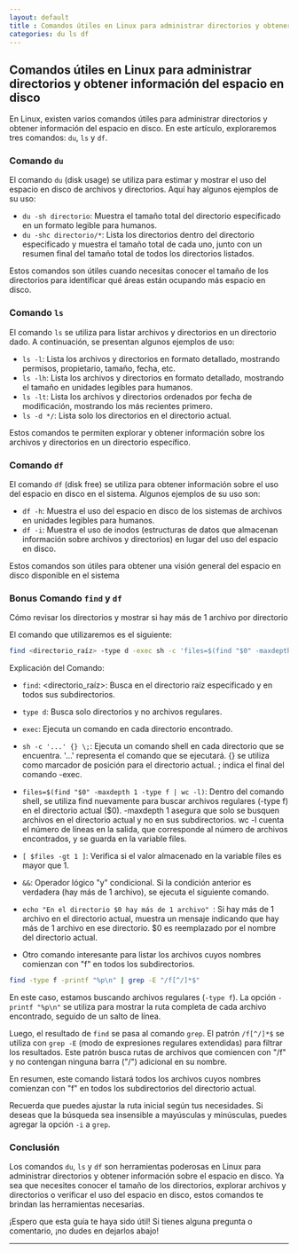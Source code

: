 ```yaml
---
layout: default
title : Comandos útiles en Linux para administrar directorios y obtener información del espacio en disco
categories: du ls df
---
```


## Comandos útiles en Linux para administrar directorios y obtener información del espacio en disco

En Linux, existen varios comandos útiles para administrar directorios y obtener información del espacio en disco. En este artículo, exploraremos tres comandos: `du`, `ls` y `df`.

### Comando `du`

El comando `du` (disk usage) se utiliza para estimar y mostrar el uso del espacio en disco de archivos y directorios. Aquí hay algunos ejemplos de su uso:

- `du -sh directorio`: Muestra el tamaño total del directorio especificado en un formato legible para humanos.
- `du -shc directorio/*`: Lista los directorios dentro del directorio especificado y muestra el tamaño total de cada uno, junto con un resumen final del tamaño total de todos los directorios listados.

Estos comandos son útiles cuando necesitas conocer el tamaño de los directorios para identificar qué áreas están ocupando más espacio en disco.

### Comando `ls`

El comando `ls` se utiliza para listar archivos y directorios en un directorio dado. A continuación, se presentan algunos ejemplos de uso:

- `ls -l`: Lista los archivos y directorios en formato detallado, mostrando permisos, propietario, tamaño, fecha, etc.
- `ls -lh`: Lista los archivos y directorios en formato detallado, mostrando el tamaño en unidades legibles para humanos.
- `ls -lt`: Lista los archivos y directorios ordenados por fecha de modificación, mostrando los más recientes primero.
- `ls -d */`: Lista solo los directorios en el directorio actual.

Estos comandos te permiten explorar y obtener información sobre los archivos y directorios en un directorio específico.

### Comando `df`

El comando `df` (disk free) se utiliza para obtener información sobre el uso del espacio en disco en el sistema. Algunos ejemplos de su uso son:

- `df -h`: Muestra el uso del espacio en disco de los sistemas de archivos en unidades legibles para humanos.
- `df -i`: Muestra el uso de inodos (estructuras de datos que almacenan información sobre archivos y directorios) en lugar del uso del espacio en disco.

Estos comandos son útiles para obtener una visión general del espacio en disco disponible en el sistema

### Bonus Comando `find` y `df`

Cómo revisar los directorios y mostrar si hay más de 1 archivo por directorio

El comando que utilizaremos es el siguiente:

```bash
find <directorio_raíz> -type d -exec sh -c 'files=$(find "$0" -maxdepth 1 -type f | wc -l); [ $files -gt 1 ] && echo "En el directorio $0 hay más de 1 archivo"' {} \;
```
Explicación del Comando:

- `find`: <directorio_raíz>: Busca en el directorio raíz especificado y en todos sus subdirectorios.

- `type d`: Busca solo directorios y no archivos regulares.

- `exec`: Ejecuta un comando en cada directorio encontrado.

- `sh -c '...' {} \;`: Ejecuta un comando shell en cada directorio que se encuentra. '...' representa el comando que se ejecutará. {} se utiliza como marcador de posición para el directorio actual. \; indica el final del comando -exec.

- `files=$(find "$0" -maxdepth 1 -type f | wc -l)`: Dentro del comando shell, se utiliza find nuevamente para buscar archivos regulares (-type f) en el directorio actual ($0). -maxdepth 1 asegura que solo se busquen archivos en el directorio actual y no en sus subdirectorios. wc -l cuenta el número de líneas en la salida, que corresponde al número de archivos encontrados, y se guarda en la variable files.

- `[ $files -gt 1 ]`: Verifica si el valor almacenado en la variable files es mayor que 1.

- `&&`: Operador lógico "y" condicional. Si la condición anterior es verdadera (hay más de 1 archivo), se ejecuta el siguiente comando.

- `echo "En el directorio $0 hay más de 1 archivo" `: Si hay más de 1 archivo en el directorio actual, muestra un mensaje indicando que hay más de 1 archivo en ese directorio. $0 es reemplazado por el nombre del directorio actual.

- Otro comando interesante para listar los archivos cuyos nombres comienzan con "f" en todos los subdirectorios. 

```bash
find -type f -printf "%p\n" | grep -E "/f[^/]*$"
```

En este caso, estamos buscando archivos regulares (`-type f`). La opción `-printf "%p\n"` se utiliza para mostrar la ruta completa de cada archivo encontrado, seguido de un salto de línea.

Luego, el resultado de `find` se pasa al comando `grep`. El patrón `/f[^/]*$` se utiliza con `grep -E` (modo de expresiones regulares extendidas) para filtrar los resultados. Este patrón busca rutas de archivos que comiencen con "/f" y no contengan ninguna barra ("/") adicional en su nombre.

En resumen, este comando listará todos los archivos cuyos nombres comienzan con "f" en todos los subdirectorios del directorio actual.

Recuerda que puedes ajustar la ruta inicial según tus necesidades. Si deseas que la búsqueda sea insensible a mayúsculas y minúsculas, puedes agregar la opción `-i` a `grep`.



### Conclusión

Los comandos `du`, `ls` y `df` son herramientas poderosas en Linux para administrar directorios y obtener información sobre el espacio en disco. Ya sea que necesites conocer el tamaño de los directorios, explorar archivos y directorios o verificar el uso del espacio en disco, estos comandos te brindan las herramientas necesarias.

¡Espero que esta guía te haya sido útil! Si tienes alguna pregunta o comentario, ¡no dudes en dejarlos abajo!

---
